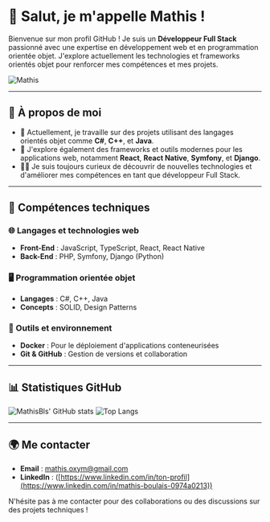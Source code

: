 # 👋 Salut, je m'appelle Mathis ! 

Bienvenue sur mon profil GitHub ! Je suis un **Développeur Full Stack** passionné avec une expertise en développement web et en programmation orientée objet. J'explore actuellement les technologies et frameworks orientés objet pour renforcer mes compétences et mes projets.

![Mathis](https://user-images.githubusercontent.com/your-image-link) <!-- Remplace ce lien avec l'URL de ton animation -->

---

## 🚀 À propos de moi
- 🔭 Actuellement, je travaille sur des projets utilisant des langages orientés objet comme **C#**, **C++**, et **Java**.
- 🌱 J'explore également des frameworks et outils modernes pour les applications web, notamment **React**, **React Native**, **Symfony**, et **Django**.
- 👨‍💻 Je suis toujours curieux de découvrir de nouvelles technologies et d'améliorer mes compétences en tant que développeur Full Stack.

---

## 💼 Compétences techniques

### 🌐 Langages et technologies web
- **Front-End** : JavaScript, TypeScript, React, React Native
- **Back-End** : PHP, Symfony, Django (Python)

### 🖥️ Programmation orientée objet
- **Langages** : C#, C++, Java
- **Concepts** : SOLID, Design Patterns

### 🐳 Outils et environnement
- **Docker** : Pour le déploiement d'applications conteneurisées
- **Git & GitHub** : Gestion de versions et collaboration

---

## 📊 Statistiques GitHub

![MathisBls' GitHub stats](https://github-readme-stats.vercel.app/api?username=MathisBls&show_icons=true&theme=radical)
![Top Langs](https://github-readme-stats.vercel.app/api/top-langs/?username=MathisBls&layout=compact&theme=radical)

---

## 🌍 Me contacter
- **Email** : mathis.oxym@gmail.com
- **LinkedIn** : ([https://www.linkedin.com/in/ton-profil](https://www.linkedin.com/in/mathis-boulais-0974a0213))
  
N'hésite pas à me contacter pour des collaborations ou des discussions sur des projets techniques !
